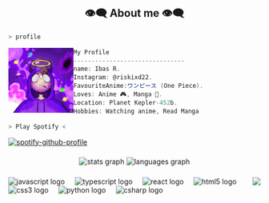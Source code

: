 <h2 align="center"> 👁️‍🗨️ About me 👁️‍🗨️ </h2>

```sh
> profile
```

<img align="left" src="ibasrj.jpeg" width="130px"/> 

```csharp
My Profile
-------------------------------
name: Ibas R.
Instagram: @riskixd22.
FavouriteAnime:ワンピース (One Piece).
Loves: Anime 🎮, Manga 🎹.
Location: Planet Kepler-452b.
Hobbies: Watching anime, Read Manga
``` 

```sh
> Play Spotify <
```
[![spotify-github-profile](https://spotify-github-profile.kittinanx.com/api/view?uid=31bj5c5pj2ayxhvokgq4us65huv4&cover_image=true&theme=novatorem&show_offline=false&background_color=000000&interchange=false&bar_color=3700ff&bar_color_cover=false)](https://spotify-github-profile.kittinanx.com/api/view?uid=31bj5c5pj2ayxhvokgq4us65huv4&redirect=true) <br>


###

<div align="center">
  <img src="https://github-readme-stats.vercel.app/api?username=ibasrj23&hide_title=false&hide_rank=false&show_icons=true&include_all_commits=true&count_private=true&disable_animations=false&theme=dracula&locale=en&hide_border=false" height="150" alt="stats graph"  />
  <img src="https://github-readme-stats.vercel.app/api/top-langs?username=ibasrj23&locale=en&hide_title=false&layout=compact&card_width=320&langs_count=5&theme=dracula&hide_border=false" height="150" alt="languages graph"  />
</div>

###

<img align="right" height="150" src="https://i.imgflip.com/65efzo.gif"  />

###

<div align="left">
  <img src="https://cdn.jsdelivr.net/gh/devicons/devicon/icons/javascript/javascript-original.svg" height="30" alt="javascript logo"  />
  <img width="12" />
  <img src="https://cdn.jsdelivr.net/gh/devicons/devicon/icons/typescript/typescript-original.svg" height="30" alt="typescript logo"  />
  <img width="12" />
  <img src="https://cdn.jsdelivr.net/gh/devicons/devicon/icons/react/react-original.svg" height="30" alt="react logo"  />
  <img width="12" />
  <img src="https://cdn.jsdelivr.net/gh/devicons/devicon/icons/html5/html5-original.svg" height="30" alt="html5 logo"  />
  <img width="12" />
  <img src="https://cdn.jsdelivr.net/gh/devicons/devicon/icons/css3/css3-original.svg" height="30" alt="css3 logo"  />
  <img width="12" />
  <img src="https://cdn.jsdelivr.net/gh/devicons/devicon/icons/python/python-original.svg" height="30" alt="python logo"  />
  <img width="12" />
  <img src="https://cdn.jsdelivr.net/gh/devicons/devicon/icons/csharp/csharp-original.svg" height="30" alt="csharp logo"  />
</div>

###


###

<br clear="both">

###
